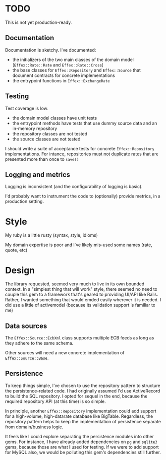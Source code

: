 # TODO
This is not yet production-ready.

## Documentation
Documentation is sketchy. I've documented:
- the initializers of the two main classes of the domain model (`Effex::Rate::Rate` and `Effex::Rate::Cross`)
- the base classes for `Effex::Repository` and `Effex::Source` that document contracts for concrete implementations
- the entrypoint functions in `Effex::ExchangeRate`

## Testing
Test coverage is low:
- the domain model classes have unit tests
- the entrypoint methods have tests that use dummy source data and an in-memory repository
- the repository classes are not tested
- the source classes are not tested

I should write a suite of acceptance tests for concrete `Effex::Repository` implementations. For intance,
repositories must not duplicate rates that are presented more than once to `save()`

## Logging and metrics
Logging is inconsistent (and the configurability of logging is basic).

I'd probably want to instrument the code to (optionally) provide metrics, in a production setting.

# Style
My ruby is a little rusty (syntax, style, idioms)

My domain expertise is poor and I've likely mis-used some names (rate, quote, etc)

# Design
The library requested, seemed very much to live in its own bounded context. In a "simplest thing that will work"
style, there seemed no need to couple this gem to a framework that's geared to providing UI/API like Rails. Rather,
I wanted something that would emded easily wherever it is needed.  I did use a little of activemodel (because its
validation support is familiar to me)

## Data sources
The `Effex::Source::EcbXml` class supports multiple ECB feeds as long as they adhere to the same schema.

Other sources will need a new concrete implementation of `Effex::Source::Base`.

## Persistence
To keep things simple, I've chosen to use the repository pattern to structure the persistence-related code. I
had originally assumed I'd use ActiveRecord to build the SQL repository. I opted for sequel in the end, because the
required repository API (at this time) is so simple.

In principle, another `Effex::Repository` implementation could add support for a high-volume, high-datarate database
like BigTable. Regardless, the repository pattern helps to keep the implementation of persistence separate from
domain/business logic.

It feels like I could explore separating the persistence modules into other gems. For instance, I have already added
dependencies on `pg` and `sqlite3` gems, because those are what I used for testing. If we were to add support for
MySQL also, we would be polluting this gem's dependencies still further.

